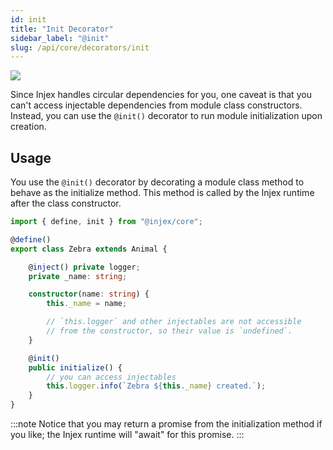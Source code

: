 ```yaml
---
id: init
title: "Init Decorator"
sidebar_label: "@init"
slug: /api/core/decorators/init
---
```


<img className="decorator-badge" src="https://img.shields.io/badge/Type-Method%20Decorator-purple?style=for-the-badge" />

Since Injex handles circular dependencies for you, one caveat is that you can't access injectable dependencies from module class constructors. Instead, you can use the `@init()` decorator to run module initialization upon creation.

## Usage

You use the `@init()` decorator by decorating a module class method to behave as the initialize method. This method is called by the Injex runtime after the class constructor.

```ts
import { define, init } from "@injex/core";

@define()
export class Zebra extends Animal {

    @inject() private logger;
    private _name: string;

    constructor(name: string) {
        this._name = name;

        // `this.logger` and other injectables are not accessible
        // from the constructor, so their value is `undefined`.
    }

    @init()
    public initialize() {
        // you can access injectables
        this.logger.info(`Zebra ${this._name} created.`);
    }
}
```

:::note
Notice that you may return a promise from the initialization method if you like; the Injex runtime will "await" for this promise.
:::